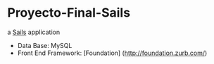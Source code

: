 # Proyecto-Final-Sails

a [Sails](http://sailsjs.org) application

* Data Base: MySQL
* Front End Framework: [Foundation] (http://foundation.zurb.com/)
